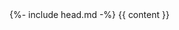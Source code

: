 <!DOCTYPE html>
<html lang="{{ page.lang | default: site.lang | default: "en" }}">
  {%- include head.md -%}
  <body>
    {{ content }}
  </body>
</html>

